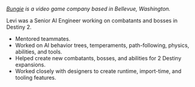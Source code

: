 _[Bungie](https://www.bungie.net/) is a video game company based in Bellevue, Washington._

Levi was a Senior AI Engineer working on combatants and bosses in Destiny 2.

-   Mentored teammates.
-   Worked on AI behavior trees, temperaments, path-following, physics, abilities, and tools.
-   Helped create new combatants, bosses, and abilities for 2 Destiny expansions.
-   Worked closely with designers to create runtime, import-time, and tooling features.
